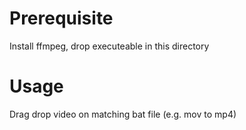 
# Prerequisite
Install ffmpeg, drop executeable in this directory

# Usage
Drag drop video on matching bat file (e.g. mov to mp4)
